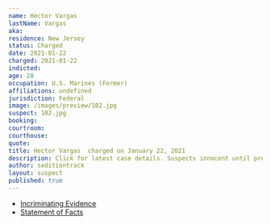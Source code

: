 ```yaml
---
name: Hector Vargas
lastName: Vargas
aka:
residence: New Jersey
status: Charged
date: 2021-01-22
charged: 2021-01-22
indicted:
age: 28
occupation: U.S. Marines (Former)
affiliations: undefined
jurisdiction: Federal
image: /images/preview/102.jpg
suspect: 102.jpg
booking:
courtroom:
courthouse:
quote:
title: Hector Vargas  charged on January 22, 2021
description: Click for latest case details. Suspects innocent until proven guilty.
author: seditiontrack
layout: suspect
published: true
---
```

- [Incriminating Evidence](https://jcitytimes.com/hector-vargas-from-unsung-hero-to-insurrectionist/)
- [Statement of Facts](https://extremism.gwu.edu/sites/g/files/zaxdzs2191/f/Hector%20Vargas%20Statement%20of%20Facts.pdf)
